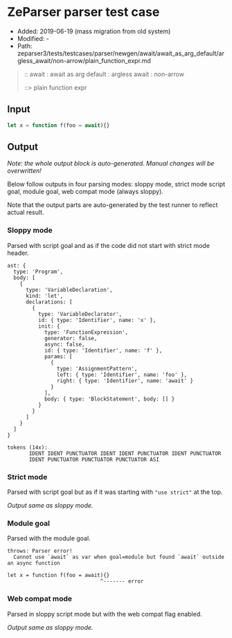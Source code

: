# ZeParser parser test case

- Added: 2019-06-19 (mass migration from old system)
- Modified: -
- Path: zeparser3/tests/testcases/parser/newgen/await/await_as_arg_default/argless_await/non-arrow/plain_function_expr.md

> :: await : await as arg default : argless await : non-arrow
>
> ::> plain function expr

## Input

`````js
let x = function f(foo = await){}
`````

## Output

_Note: the whole output block is auto-generated. Manual changes will be overwritten!_

Below follow outputs in four parsing modes: sloppy mode, strict mode script goal, module goal, web compat mode (always sloppy).

Note that the output parts are auto-generated by the test runner to reflect actual result.

### Sloppy mode

Parsed with script goal and as if the code did not start with strict mode header.

`````
ast: {
  type: 'Program',
  body: [
    {
      type: 'VariableDeclaration',
      kind: 'let',
      declarations: [
        {
          type: 'VariableDeclarator',
          id: { type: 'Identifier', name: 'x' },
          init: {
            type: 'FunctionExpression',
            generator: false,
            async: false,
            id: { type: 'Identifier', name: 'f' },
            params: [
              {
                type: 'AssignmentPattern',
                left: { type: 'Identifier', name: 'foo' },
                right: { type: 'Identifier', name: 'await' }
              }
            ],
            body: { type: 'BlockStatement', body: [] }
          }
        }
      ]
    }
  ]
}

tokens (14x):
       IDENT IDENT PUNCTUATOR IDENT IDENT PUNCTUATOR IDENT PUNCTUATOR
       IDENT PUNCTUATOR PUNCTUATOR PUNCTUATOR ASI
`````

### Strict mode

Parsed with script goal but as if it was starting with `"use strict"` at the top.

_Output same as sloppy mode._

### Module goal

Parsed with the module goal.

`````
throws: Parser error!
  Cannot use `await` as var when goal=module but found `await` outside an async function

let x = function f(foo = await){}
                              ^------- error
`````


### Web compat mode

Parsed in sloppy script mode but with the web compat flag enabled.

_Output same as sloppy mode._
